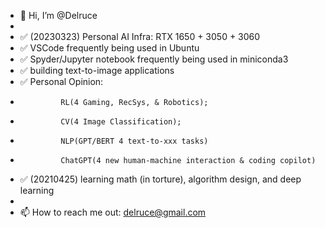 - 👋 Hi, I’m @Delruce
- 
- ✅ (20230323) Personal AI Infra: RTX 1650 + 3050 + 3060
- ✅ VSCode frequently being used in Ubuntu
- ✅ Spyder/Jupyter notebook frequently being used in miniconda3
- ✅ building text-to-image applications
- ✅ Personal Opinion:
-              RL(4 Gaming, RecSys, & Robotics);
-              CV(4 Image Classification);
-              NLP(GPT/BERT 4 text-to-xxx tasks)
-              ChatGPT(4 new human-machine interaction & coding copilot)
- ✅ (20210425) learning math (in torture), algorithm design, and deep learning
- 
- 📫 How to reach me out: delruce@gmail.com

<!---
Delruce/Delruce is a ✨ special ✨ repository because its `README.md` (this file) appears on your GitHub profile.
You can click the Preview link to take a look at your changes.
--->
